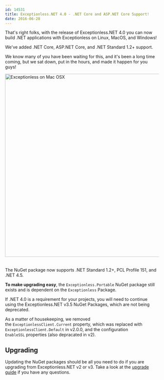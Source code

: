 ```yaml
---
id: 14531
title: Exceptionless.NET 4.0 - .NET Core and ASP.NET Core Support!
date: 2016-06-28
---
```

That's right folks, with the release of Exceptionless.NET 4.0 you can now build .NET applications with Exceptionless on Linux, MacOS, and Windows!

We've added .NET Core, ASP.NET Core, and .NET Standard 1.2+ support.

We know many of you have been waiting for this, and it's been a long time coming, but we sat down, put in the hours, and made it happen for you guys!

[<img class="aligncenter wp-image-14540 size-full" style="margin-bottom: 20px;" src="/assets/Screen-Shot-2016-06-28-at-3.08.17-PM.png" alt="Exceptionless on Mac OSX" width="600" data-id="14540" srcset="/assets/Screen-Shot-2016-06-28-at-3.08.17-PM.png 885w, /assets/Screen-Shot-2016-06-28-at-3.08.17-PM-300x189.png 300w, /assets/Screen-Shot-2016-06-28-at-3.08.17-PM-768x484.png 768w" sizes="(max-width: 885px) 100vw, 885px" />](/assets/Screen-Shot-2016-06-28-at-3.08.17-PM.png)

<!--more-->The NuGet package now supports .NET Standard 1.2+, PCL Profile 151, and .NET 4.5.

**To make upgrading easy**, the `Exceptionless.Portable` NuGet package still exists and is dependent on the `Exceptionless` Package.

If .NET 4.0 is a requirement for your projects, you will need to continue using the Exceptionless.NET v3.5 NuGet Packages, which are not being deprecated.

As a matter of housekeeping, we removed the `ExceptionlessClient.Current` property, which was replaced with `ExceptionlessClient.Default` in v2.0.0, and the configuration `EnableSSL` properties (also depracated in v2).

## Upgrading

Updating the NuGet packages should be all you need to do if you are upgrading from Exceptionless.NET v2 or v3. Take a look at the [upgrade guide](https://github.com/exceptionless/Exceptionless.Net/wiki/Upgrading) if you have any questions.
